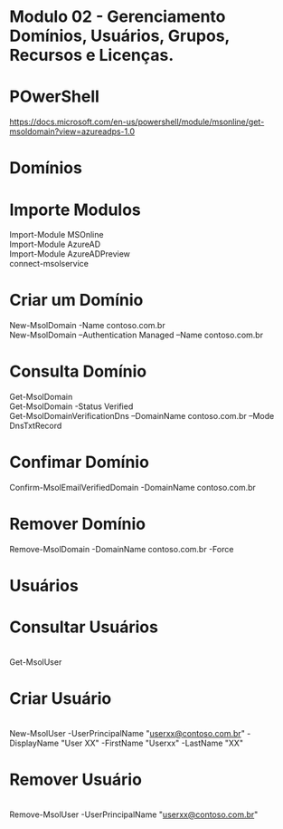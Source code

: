 # Modulo 02 - Gerenciamento Domínios, Usuários, Grupos, Recursos e Licenças.

# POwerShell
https://docs.microsoft.com/en-us/powershell/module/msonline/get-msoldomain?view=azureadps-1.0

# Domínios

# Importe Modulos
Import-Module MSOnline
<br>Import-Module AzureAD
<br>Import-Module AzureADPreview
<br>connect-msolservice

# Criar um Domínio 
New-MsolDomain -Name contoso.com.br
<br>New-MsolDomain –Authentication Managed –Name contoso.com.br

# Consulta Domínio
Get-MsolDomain
<br>Get-MsolDomain -Status Verified
<br>Get-MsolDomainVerificationDns –DomainName contoso.com.br –Mode DnsTxtRecord

# Confimar Domínio
Confirm-MsolEmailVerifiedDomain -DomainName contoso.com.br

# Remover Domínio
Remove-MsolDomain -DomainName contoso.com.br -Force

# Usuários

# Consultar Usuários
<br>Get-MsolUser

# Criar Usuário
<br>New-MsolUser -UserPrincipalName "userxx@contoso.com.br" -DisplayName "User XX" -FirstName "Userxx" -LastName "XX"

# Remover Usuário
<br>Remove-MsolUser -UserPrincipalName "userxx@contoso.com.br"
